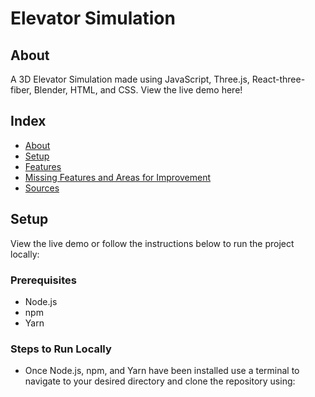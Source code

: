 # Elevator Simulation

## About

A 3D Elevator Simulation made using JavaScript, Three.js, React-three-fiber, Blender, HTML, and CSS. View the live demo here!

## Index

- [About](#about)
- [Setup](#setup)
- [Features](#features)
- [Missing Features and Areas for Improvement](#missing-features-and-areas-for-improvement)
- [Sources](#sources)

## Setup

View the live demo or follow the instructions below to run the project locally:

### Prerequisites

- Node.js
- npm
- Yarn

### Steps to Run Locally

- Once Node.js, npm, and Yarn have been installed use a terminal to navigate to your desired directory and clone the repository using:
